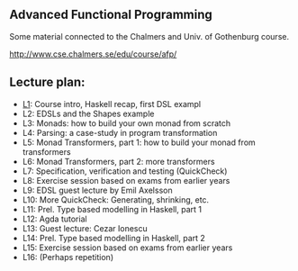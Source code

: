 Advanced Functional Programming
---------

Some material connected to the Chalmers and Univ. of Gothenburg course.

http://www.cse.chalmers.se/edu/course/afp/

Lecture plan:
------------

* [L1](L1/): Course intro, Haskell recap, first DSL exampl 
* L2: EDSLs and the Shapes example
* L3: Monads: how to build your own monad from scratch
* L4: Parsing: a case-study in program transformation
* L5: Monad Transformers, part 1: how to build your monad from transformers
* L6: Monad Transformers, part 2: more transformers
* L7: Specification, verification and testing (QuickCheck)
* L8: Exercise session based on exams from earlier years
* L9: EDSL guest lecture by Emil Axelsson
* L10: More QuickCheck: Generating, shrinking, etc.
* L11: Prel. Type based modelling in Haskell, part 1
* L12: Agda tutorial
* L13: Guest lecture: Cezar Ionescu
* L14: Prel. Type based modelling in Haskell, part 2
* L15: Exercise session based on exams from earlier years
* L16: (Perhaps repetition)
